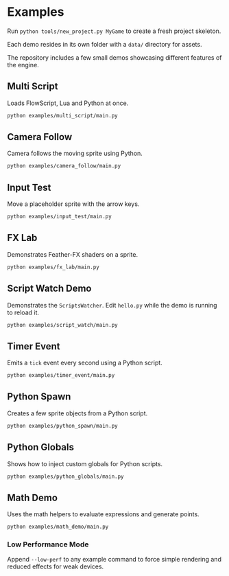 # Examples

Run `python tools/new_project.py MyGame` to create a fresh project skeleton.

Each demo resides in its own folder with a `data/` directory for assets.

The repository includes a few small demos showcasing different features of the engine.


## Multi Script

Loads FlowScript, Lua and Python at once.

```bash
python examples/multi_script/main.py
```

## Camera Follow

Camera follows the moving sprite using Python.

```bash
python examples/camera_follow/main.py
```

## Input Test

Move a placeholder sprite with the arrow keys.

```bash
python examples/input_test/main.py
```


## FX Lab

Demonstrates Feather-FX shaders on a sprite.

```bash
python examples/fx_lab/main.py
```


## Script Watch Demo

Demonstrates the `ScriptsWatcher`. Edit `hello.py` while the demo is running to reload it.

```bash
python examples/script_watch/main.py
```


## Timer Event

Emits a `tick` event every second using a Python script.

```bash
python examples/timer_event/main.py
```


## Python Spawn

Creates a few sprite objects from a Python script.

```bash
python examples/python_spawn/main.py
```

## Python Globals

Shows how to inject custom globals for Python scripts.

```bash
python examples/python_globals/main.py
```

## Math Demo

Uses the math helpers to evaluate expressions and generate points.

```bash
python examples/math_demo/main.py
```


### Low Performance Mode

Append `--low-perf` to any example command to force simple rendering and
reduced effects for weak devices.
